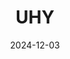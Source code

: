 ---  
layout: startup_page  
title: "UHY"  
id: "uhyus.com"  
permalink: "/uhyuhyus.com12032024/"  
website: "https://uhy-us.com/"  
funding_round: "Growth Investment"  
funding_amount: ""  
investors: "Summit Partners"  
about: "UHY is a leading accounting, tax, consulting, and advisory services firm serving a diverse client base, from middle-market companies to Fortune 500 firms. They provide tailored solutions and have experienced significant growth through strategic acquisitions, expanding their global network. UHY is committed to delivering high-quality service and outcomes for its clients."  
markets: "Accounting, Tax, Consulting, Advisory Services, Finance, Financial Services"  
hq: "Farmington Hills, Michigan, United States"  
founded_year: "2000"  
linkedin: "https://www.linkedin.com/company/uhy-llp"  
twitter: "https://twitter.com/uhy_us?lang=en"  
instagram: ""  
facebook: "https://www.facebook.com/uhyadvisorsny/"  
crunchbase: "https://www.crunchbase.com/organization/uhy-advisors"  
pitchbook: ""  

date_display: "03-Dec-2024"  
date: "2024-12-03"

# SEO Optimization  
meta_title: "UHY - Growth Investment"  
meta_description: "UHY, UHY is a leading accounting, tax, consulting, and advisory services firm serving a diverse client base, from middle-market companies to Fortune 500 fi..."  
meta_keywords: "UHY, Accounting, Tax, Consulting, Advisory Services, Finance, Financial Services, Growth Investment funding"  
canonical_url: "https://startup.projectstartups.com/uhyuhyus.com12032024/"  
---